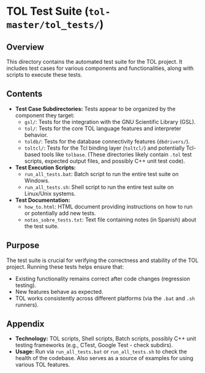 # TOL Test Suite (`tol-master/tol_tests/`)

## Overview

This directory contains the automated test suite for the TOL project. It includes test cases for various components and functionalities, along with scripts to execute these tests.

## Contents

- **Test Case Subdirectories:** Tests appear to be organized by the component they target:
    - `gsl/`: Tests for the integration with the GNU Scientific Library (GSL).
    - `tol/`: Tests for the core TOL language features and interpreter behavior.
    - `toldb/`: Tests for the database connectivity features (`dbdrivers/`).
    - `toltcl/`: Tests for the Tcl binding layer (`toltcl/`) and potentially Tcl-based tools like `tolbase`.
    (These directories likely contain `.tol` test scripts, expected output files, and possibly C++ unit test code).
- **Test Execution Scripts:**
    - `run_all_tests.bat`: Batch script to run the entire test suite on Windows.
    - `run_all_tests.sh`: Shell script to run the entire test suite on Linux/Unix systems.
- **Test Documentation:**
    - `how_to.html`: HTML document providing instructions on how to run or potentially add new tests.
    - `notas_sobre_tests.txt`: Text file containing notes (in Spanish) about the test suite.

## Purpose

The test suite is crucial for verifying the correctness and stability of the TOL project. Running these tests helps ensure that:
- Existing functionality remains correct after code changes (regression testing).
- New features behave as expected.
- TOL works consistently across different platforms (via the `.bat` and `.sh` runners).

## Appendix

- **Technology:** TOL scripts, Shell scripts, Batch scripts, possibly C++ unit testing frameworks (e.g., CTest, Google Test - check subdirs).
- **Usage:** Run via `run_all_tests.bat` or `run_all_tests.sh` to check the health of the codebase. Also serves as a source of examples for using various TOL features. 